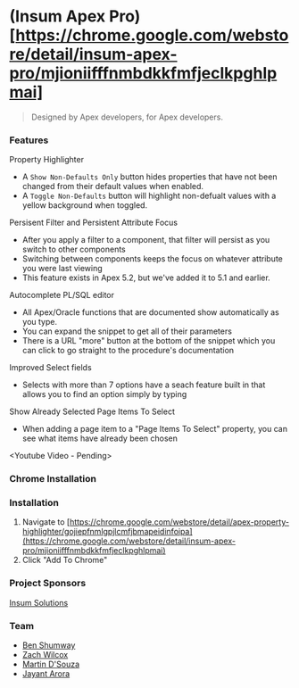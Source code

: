 # (Insum Apex Pro)[https://chrome.google.com/webstore/detail/insum-apex-pro/mjioniifffnmbdkkfmfjeclkpghlpmai]
> Designed by Apex developers, for Apex developers.

### Features
Property Highlighter
* A `Show Non-Defaults Only` button hides properties that have not been changed from their default values when enabled.
* A `Toggle Non-Defaults` button will highlight non-defualt values with a yellow background when toggled.
<YouTube Video Pending>

Persisent Filter and Persistent Attribute Focus
* After you apply a filter to a component, that filter will persist as you switch to other components 
* Switching between components keeps the focus on whatever attribute you were last viewing
* This feature exists in Apex 5.2, but we've added it to 5.1 and earlier.

Autocomplete PL/SQL editor
* All Apex/Oracle functions that are documented show automatically as you type.
* You can expand the snippet to get all of their parameters
* There is a URL "more" button at the bottom of the snippet which you can click to go straight to the procedure's documentation

Improved Select fields
* Selects with more than 7 options have a seach feature built in that allows you to find an option simply by typing

Show Already Selected Page Items To Select
* When adding a page item to a "Page Items To Select" property, you can see what items have already been chosen

<Youtube Video - Pending>

### Chrome Installation

### Installation
1. Navigate to [https://chrome.google.com/webstore/detail/apex-property-highlighter/gojiepfnmlgpjlcmfjbmapeidinfoipa](https://chrome.google.com/webstore/detail/insum-apex-pro/mjioniifffnmbdkkfmfjeclkpghlpmai)
2. Click "Add To Chrome"

### Project Sponsors
[Insum Solutions](http://insum.ca)

### Team
* [Ben Shumway](mailto:bshumway@insum.ca)  
* [Zach Wilcox](mailto:zwilcox@insum.ca)
* [Martin D'Souza](mailto:mdsouza@insum.ca)
* [Jayant Arora](http://www.jayantarora.com)
